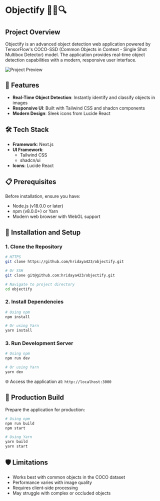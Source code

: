 # Objectify 🕵️‍♀️🔍

## Project Overview

Objectify is an advanced object detection web application powered by TensorFlow's COCO-SSD (Common Objects in Context - Single Shot Multibox Detector) model. The application provides real-time object detection capabilities with a modern, responsive user interface.

![Project Preview](https://cloud-fhubke6oq-hack-club-bot.vercel.app/0image.png)

## 🌟 Features

- **Real-Time Object Detection**: Instantly identify and classify objects in images
- **Responsive UI**: Built with Tailwind CSS and shadcn components
- **Modern Design**: Sleek icons from Lucide React

## 🛠 Tech Stack

- **Framework**: Next.js
- **UI Framework**: 
  - Tailwind CSS
  - shadcn/ui
- **Icons**: Lucide React

## 📋 Prerequisites

Before installation, ensure you have:
- Node.js (v18.0.0 or later)
- npm (v8.0.0+) or Yarn
- Modern web browser with WebGL support

## 🔧 Installation and Setup

### 1. Clone the Repository

```bash
# HTTPS
git clone https://github.com/hridaya423/objectify.git

# Or SSH
git clone git@github.com:hridaya423/objectify.git

# Navigate to project directory
cd objectify
```

### 2. Install Dependencies

```bash
# Using npm
npm install

# Or using Yarn
yarn install
```
### 3. Run Development Server

```bash
# Using npm
npm run dev

# Or using Yarn
yarn dev
```

🌐 Access the application at: `http://localhost:3000`

## 🚀 Production Build

Prepare the application for production:

```bash
# Using npm
npm run build
npm start

# Using Yarn
yarn build
yarn start
```


## 🛡️ Limitations

- Works best with common objects in the COCO dataset
- Performance varies with image quality
- Requires client-side processing
- May struggle with complex or occluded objects
